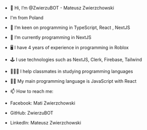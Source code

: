 - 👋 Hi, I’m @ZwierzuBOT - Mateusz Zwierzchowski

- I'm from Poland
- 👀 I’m keen on programming in TypeScript, React , NextJS

  
- 🌱 I’m currently programming in NextJS 

- 🖥 I have 4 years of experience in programming in Roblox 
- 🕹 I use technologies such as NextJS, Clerk, Firebase, Tailwind
- 👨🏻‍🏫 I help classmates in studying programming languages
- 👨‍💻 My main programming language is JavaScript with React
  


- 📫 How to reach me:
- Facebook: Mati Zwierzchowski
- GitHub: ZwierzuBOT
- LinkedIn: Mateusz Zwierzchowski


